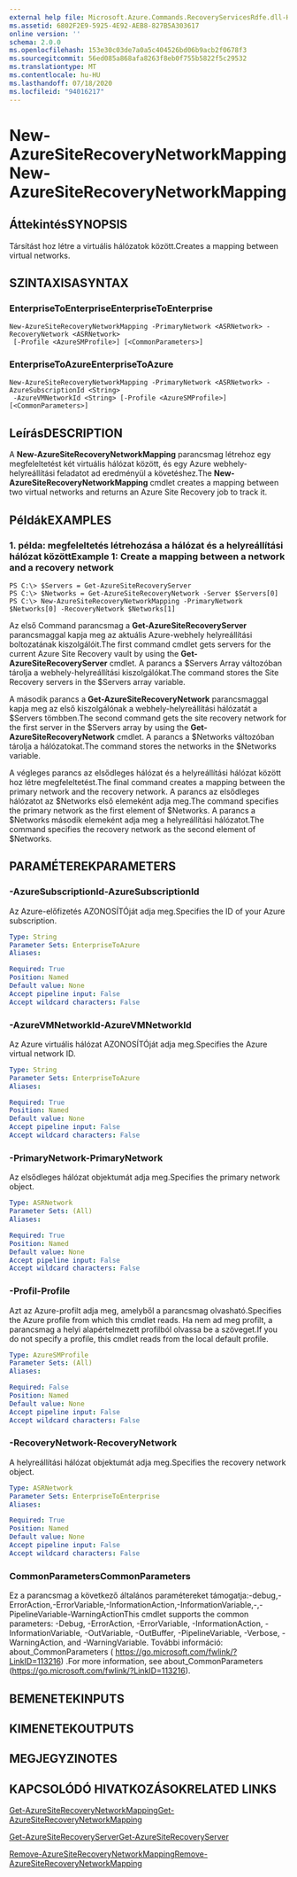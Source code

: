 ```yaml
---
external help file: Microsoft.Azure.Commands.RecoveryServicesRdfe.dll-Help.xml
ms.assetid: 6802F2E9-5925-4E92-AEB8-827B5A303617
online version: ''
schema: 2.0.0
ms.openlocfilehash: 153e30c03de7a0a5c404526bd06b9acb2f0678f3
ms.sourcegitcommit: 56ed085a868afa8263f8eb0f755b5822f5c29532
ms.translationtype: MT
ms.contentlocale: hu-HU
ms.lasthandoff: 07/18/2020
ms.locfileid: "94016217"
---
```

# <span data-ttu-id="9c8ea-101">New-AzureSiteRecoveryNetworkMapping</span><span class="sxs-lookup"><span data-stu-id="9c8ea-101">New-AzureSiteRecoveryNetworkMapping</span></span>

## <span data-ttu-id="9c8ea-102">Áttekintés</span><span class="sxs-lookup"><span data-stu-id="9c8ea-102">SYNOPSIS</span></span>
<span data-ttu-id="9c8ea-103">Társítást hoz létre a virtuális hálózatok között.</span><span class="sxs-lookup"><span data-stu-id="9c8ea-103">Creates a mapping between virtual networks.</span></span>

## <span data-ttu-id="9c8ea-104">SZINTAXISA</span><span class="sxs-lookup"><span data-stu-id="9c8ea-104">SYNTAX</span></span>

### <span data-ttu-id="9c8ea-105">EnterpriseToEnterprise</span><span class="sxs-lookup"><span data-stu-id="9c8ea-105">EnterpriseToEnterprise</span></span>
```
New-AzureSiteRecoveryNetworkMapping -PrimaryNetwork <ASRNetwork> -RecoveryNetwork <ASRNetwork>
 [-Profile <AzureSMProfile>] [<CommonParameters>]
```

### <span data-ttu-id="9c8ea-106">EnterpriseToAzure</span><span class="sxs-lookup"><span data-stu-id="9c8ea-106">EnterpriseToAzure</span></span>
```
New-AzureSiteRecoveryNetworkMapping -PrimaryNetwork <ASRNetwork> -AzureSubscriptionId <String>
 -AzureVMNetworkId <String> [-Profile <AzureSMProfile>] [<CommonParameters>]
```

## <span data-ttu-id="9c8ea-107">Leírás</span><span class="sxs-lookup"><span data-stu-id="9c8ea-107">DESCRIPTION</span></span>
<span data-ttu-id="9c8ea-108">A **New-AzureSiteRecoveryNetworkMapping** parancsmag létrehoz egy megfeleltetést két virtuális hálózat között, és egy Azure webhely-helyreállítási feladatot ad eredményül a követéshez.</span><span class="sxs-lookup"><span data-stu-id="9c8ea-108">The **New-AzureSiteRecoveryNetworkMapping** cmdlet creates a mapping between two virtual networks and returns an Azure Site Recovery job to track it.</span></span>

## <span data-ttu-id="9c8ea-109">Példák</span><span class="sxs-lookup"><span data-stu-id="9c8ea-109">EXAMPLES</span></span>

### <span data-ttu-id="9c8ea-110">1. példa: megfeleltetés létrehozása a hálózat és a helyreállítási hálózat között</span><span class="sxs-lookup"><span data-stu-id="9c8ea-110">Example 1: Create a mapping between a network and a recovery network</span></span>
```
PS C:\> $Servers = Get-AzureSiteRecoveryServer
PS C:\> $Networks = Get-AzureSiteRecoveryNetwork -Server $Servers[0]
PS C:\> New-AzureSiteRecoveryNetworkMapping -PrimaryNetwork $Networks[0] -RecoveryNetwork $Networks[1]
```

<span data-ttu-id="9c8ea-111">Az első Command parancsmag a **Get-AzureSiteRecoveryServer** parancsmaggal kapja meg az aktuális Azure-webhely helyreállítási boltozatának kiszolgálóit.</span><span class="sxs-lookup"><span data-stu-id="9c8ea-111">The first command cmdlet gets servers for the current Azure Site Recovery vault by using the **Get-AzureSiteRecoveryServer** cmdlet.</span></span>
<span data-ttu-id="9c8ea-112">A parancs a $Servers Array változóban tárolja a webhely-helyreállítási kiszolgálókat.</span><span class="sxs-lookup"><span data-stu-id="9c8ea-112">The command stores the Site Recovery servers in the $Servers array variable.</span></span>

<span data-ttu-id="9c8ea-113">A második parancs a **Get-AzureSiteRecoveryNetwork** parancsmaggal kapja meg az első kiszolgálónak a webhely-helyreállítási hálózatát a $Servers tömbben.</span><span class="sxs-lookup"><span data-stu-id="9c8ea-113">The second command gets the site recovery network for the first server in the $Servers array by using the **Get-AzureSiteRecoveryNetwork** cmdlet.</span></span>
<span data-ttu-id="9c8ea-114">A parancs a $Networks változóban tárolja a hálózatokat.</span><span class="sxs-lookup"><span data-stu-id="9c8ea-114">The command stores the networks in the $Networks variable.</span></span>

<span data-ttu-id="9c8ea-115">A végleges parancs az elsődleges hálózat és a helyreállítási hálózat között hoz létre megfeleltetést.</span><span class="sxs-lookup"><span data-stu-id="9c8ea-115">The final command creates a mapping between the primary network and the recovery network.</span></span>
<span data-ttu-id="9c8ea-116">A parancs az elsődleges hálózatot az $Networks első elemeként adja meg.</span><span class="sxs-lookup"><span data-stu-id="9c8ea-116">The command specifies the primary network as the first element of $Networks.</span></span>
<span data-ttu-id="9c8ea-117">A parancs a $Networks második elemeként adja meg a helyreállítási hálózatot.</span><span class="sxs-lookup"><span data-stu-id="9c8ea-117">The command specifies the recovery network as the second element of $Networks.</span></span>

## <span data-ttu-id="9c8ea-118">PARAMÉTEREK</span><span class="sxs-lookup"><span data-stu-id="9c8ea-118">PARAMETERS</span></span>

### <span data-ttu-id="9c8ea-119">-AzureSubscriptionId</span><span class="sxs-lookup"><span data-stu-id="9c8ea-119">-AzureSubscriptionId</span></span>
<span data-ttu-id="9c8ea-120">Az Azure-előfizetés AZONOSÍTÓját adja meg.</span><span class="sxs-lookup"><span data-stu-id="9c8ea-120">Specifies the ID of your Azure subscription.</span></span>

```yaml
Type: String
Parameter Sets: EnterpriseToAzure
Aliases: 

Required: True
Position: Named
Default value: None
Accept pipeline input: False
Accept wildcard characters: False
```

### <span data-ttu-id="9c8ea-121">-AzureVMNetworkId</span><span class="sxs-lookup"><span data-stu-id="9c8ea-121">-AzureVMNetworkId</span></span>
<span data-ttu-id="9c8ea-122">Az Azure virtuális hálózat AZONOSÍTÓját adja meg.</span><span class="sxs-lookup"><span data-stu-id="9c8ea-122">Specifies the Azure virtual network ID.</span></span>

```yaml
Type: String
Parameter Sets: EnterpriseToAzure
Aliases: 

Required: True
Position: Named
Default value: None
Accept pipeline input: False
Accept wildcard characters: False
```

### <span data-ttu-id="9c8ea-123">-PrimaryNetwork</span><span class="sxs-lookup"><span data-stu-id="9c8ea-123">-PrimaryNetwork</span></span>
<span data-ttu-id="9c8ea-124">Az elsődleges hálózat objektumát adja meg.</span><span class="sxs-lookup"><span data-stu-id="9c8ea-124">Specifies the primary network object.</span></span>

```yaml
Type: ASRNetwork
Parameter Sets: (All)
Aliases: 

Required: True
Position: Named
Default value: None
Accept pipeline input: False
Accept wildcard characters: False
```

### <span data-ttu-id="9c8ea-125">-Profil</span><span class="sxs-lookup"><span data-stu-id="9c8ea-125">-Profile</span></span>
<span data-ttu-id="9c8ea-126">Azt az Azure-profilt adja meg, amelyből a parancsmag olvasható.</span><span class="sxs-lookup"><span data-stu-id="9c8ea-126">Specifies the Azure profile from which this cmdlet reads.</span></span>
<span data-ttu-id="9c8ea-127">Ha nem ad meg profilt, a parancsmag a helyi alapértelmezett profilból olvassa be a szöveget.</span><span class="sxs-lookup"><span data-stu-id="9c8ea-127">If you do not specify a profile, this cmdlet reads from the local default profile.</span></span>

```yaml
Type: AzureSMProfile
Parameter Sets: (All)
Aliases: 

Required: False
Position: Named
Default value: None
Accept pipeline input: False
Accept wildcard characters: False
```

### <span data-ttu-id="9c8ea-128">-RecoveryNetwork</span><span class="sxs-lookup"><span data-stu-id="9c8ea-128">-RecoveryNetwork</span></span>
<span data-ttu-id="9c8ea-129">A helyreállítási hálózat objektumát adja meg.</span><span class="sxs-lookup"><span data-stu-id="9c8ea-129">Specifies the recovery network object.</span></span>

```yaml
Type: ASRNetwork
Parameter Sets: EnterpriseToEnterprise
Aliases: 

Required: True
Position: Named
Default value: None
Accept pipeline input: False
Accept wildcard characters: False
```

### <span data-ttu-id="9c8ea-130">CommonParameters</span><span class="sxs-lookup"><span data-stu-id="9c8ea-130">CommonParameters</span></span>
<span data-ttu-id="9c8ea-131">Ez a parancsmag a következő általános paramétereket támogatja:-debug,-ErrorAction,-ErrorVariable,-InformationAction,-InformationVariable,-,-PipelineVariable-WarningAction</span><span class="sxs-lookup"><span data-stu-id="9c8ea-131">This cmdlet supports the common parameters: -Debug, -ErrorAction, -ErrorVariable, -InformationAction, -InformationVariable, -OutVariable, -OutBuffer, -PipelineVariable, -Verbose, -WarningAction, and -WarningVariable.</span></span> <span data-ttu-id="9c8ea-132">További információ: about_CommonParameters ( https://go.microsoft.com/fwlink/?LinkID=113216) .</span><span class="sxs-lookup"><span data-stu-id="9c8ea-132">For more information, see about_CommonParameters (https://go.microsoft.com/fwlink/?LinkID=113216).</span></span>

## <span data-ttu-id="9c8ea-133">BEMENETEK</span><span class="sxs-lookup"><span data-stu-id="9c8ea-133">INPUTS</span></span>

## <span data-ttu-id="9c8ea-134">KIMENETEK</span><span class="sxs-lookup"><span data-stu-id="9c8ea-134">OUTPUTS</span></span>

## <span data-ttu-id="9c8ea-135">MEGJEGYZI</span><span class="sxs-lookup"><span data-stu-id="9c8ea-135">NOTES</span></span>

## <span data-ttu-id="9c8ea-136">KAPCSOLÓDÓ HIVATKOZÁSOK</span><span class="sxs-lookup"><span data-stu-id="9c8ea-136">RELATED LINKS</span></span>

[<span data-ttu-id="9c8ea-137">Get-AzureSiteRecoveryNetworkMapping</span><span class="sxs-lookup"><span data-stu-id="9c8ea-137">Get-AzureSiteRecoveryNetworkMapping</span></span>](./Get-AzureSiteRecoveryNetworkMapping.md)

[<span data-ttu-id="9c8ea-138">Get-AzureSiteRecoveryServer</span><span class="sxs-lookup"><span data-stu-id="9c8ea-138">Get-AzureSiteRecoveryServer</span></span>](./Get-AzureSiteRecoveryServer.md)

[<span data-ttu-id="9c8ea-139">Remove-AzureSiteRecoveryNetworkMapping</span><span class="sxs-lookup"><span data-stu-id="9c8ea-139">Remove-AzureSiteRecoveryNetworkMapping</span></span>](./Remove-AzureSiteRecoveryNetworkMapping.md)


